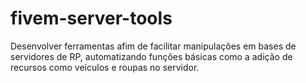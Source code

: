 # fivem-server-tools
Desenvolver ferramentas afim de facilitar manipulações em bases de servidores de RP, automatizando funções básicas como a adição de recursos como veículos e roupas no servidor.
